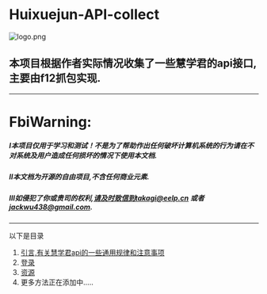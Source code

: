 # Huixuejun-API-collect
![logo.png](https://i.loli.net/2021/06/12/y4jqokXQEvRSVmx.png)

## 本项目根据作者实际情况收集了一些慧学君的api接口,主要由f12抓包实现.
***********
# FbiWarning:
  ##### Ⅰ本项目仅用于学习和测试！不是为了帮助作出任何破坏计算机系统的行为请在不对系统及用户造成任何损坏的情况下使用本文档.
  ##### Ⅱ本文档为开源的自由项目,不含任何商业元素.
  ##### Ⅲ如侵犯了你或贵司的权利,请及时致信到takagi@eelp.cn 或者 jackwu438@gmail.com.
**********
以下是目录  
1. [引言,有关慧学君api的一些通用规律和注意事项](https://github.com/Jackwu945/huixuejun-API-collect/blob/main/intro/introduction.md)  
2. [登录](https://github.com/Jackwu945/huixuejun-API-collect/tree/main/login/login.md)  
3. [资源](https://github.com/Jackwu945/huixuejun-API-collect/tree/main/resource/res.md)
4. 更多方法正在添加中.....

